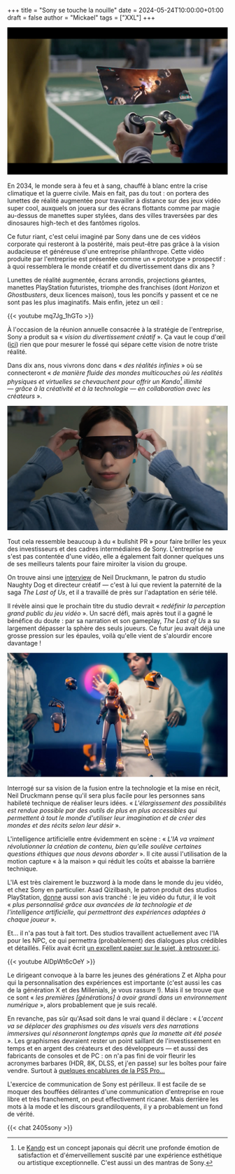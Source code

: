 +++
title = "Sony se touche la nouille"
date = 2024-05-24T10:00:00+01:00
draft = false
author = "Mickael"
tags = ["XXL"]
+++

![Sony](Sony.jpg "Portal 2 confirmé.")

En 2034, le monde sera à feu et à sang, chauffé à blanc entre la crise climatique et la guerre civile. Mais en fait, pas du tout : on portera des lunettes de réalité augmentée pour travailler à distance sur des jeux vidéo super cool, auxquels on jouera sur des écrans flottants comme par magie au-dessus de manettes super stylées, dans des villes traversées par des dinosaures high-tech et des fantômes rigolos.

Ce futur riant, c'est celui imaginé par Sony dans une de ces vidéos corporate qui resteront à la postérité, mais peut-être pas grâce à la vision audacieuse et généreuse d'une entreprise philanthrope. Cette vidéo produite par l'entreprise est présentée comme un « prototype » prospectif : à quoi ressemblera le monde créatif et du divertissement dans dix ans ? 

Lunettes de réalité augmentée, écrans arrondis, projections géantes, manettes PlayStation futuristes, triomphe des franchises (dont *Horizon* et *Ghostbusters*, deux licences maison), tous les poncifs y passent et ce ne sont pas les plus imaginatifs. Mais enfin, jetez un œil :

{{< youtube mq7Jg_1hGTo >}} 

À l'occasion de la réunion annuelle consacrée à la stratégie de l'entreprise, Sony a produit sa « *vision du divertissement créatif* ». Ça vaut le coup d'œil ([ici](https://www.sony.com/en/SonyInfo/creative-entertainment-vision/)) rien que pour mesurer le fossé qui sépare cette vision de notre triste réalité. 

Dans dix ans, nous vivrons donc dans « *des réalités infinies* » où se connecteront « *de manière fluide des mondes multicouches où les réalités physiques et virtuelles se chevauchent pour offrir un Kando[^1] illimité — grâce à la créativité et à la technologie — en collaboration avec les créateurs* ».

![Sony](Sony1.jpg "Sony Player One")

Tout cela ressemble beaucoup à du « bullshit PR » pour faire briller les yeux des investisseurs et des cadres intermédiaires de Sony. L'entreprise ne s'est pas contentée d'une vidéo, elle a également fait donner quelques uns de ses meilleurs talents pour faire miroiter la vision du groupe.

On trouve ainsi une [interview](https://www.sony.com/en/SonyInfo/creative-entertainment-vision/interview/2.html) de Neil Druckmann, le patron du studio Naughty Dog et directeur créatif — c'est à lui que revient la paternité de la saga *The Last of Us*, et il a travaillé de près sur l'adaptation en série télé.

Il révèle ainsi que le prochain titre du studio devrait « *redéfinir la perception grand public du jeu vidéo* ». Un sacré défi, mais après tout il a gagné le bénéfice du doute : par sa narration et son gameplay, *The Last of Us* a su largement dépasser la sphère des seuls joueurs. Ce futur jeu avait déjà une grosse pression sur les épaules, voilà qu'elle vient de s'alourdir encore davantage !

![Sony](Sony2.jpg "On n'a décidément rien fait de mieux depuis Minority Report.")

Interrogé sur sa vision de la fusion entre la technologie et la mise en récit, Neil Druckmann pense qu'il sera plus facile pour les personnes sans habileté technique de réaliser leurs idées. « *L'élargissement des possibilités est rendue possible par des outils de plus en plus accessibles qui permettent à tout le monde d'utiliser leur imagination et de créer des mondes et des récits selon leur désir* ».

L'intelligence artificielle entre évidemment en scène : « *L'IA va vraiment révolutionner la création de contenu, bien qu'elle soulève certaines questions éthiques que nous devons aborder* ». Il cite aussi l'utilisation de la motion capture « à la maison » qui réduit les coûts et abaisse la barrière technique.

L'IA est très clairement le buzzword à la mode dans le monde du jeu vidéo, et chez Sony en particulier. Asad Qizilbash, le patron produit des studios PlayStation, [donne](https://www.sony.com/en/SonyInfo/creative-entertainment-vision/interview/3.html) aussi son avis tranché : le jeu vidéo du futur, il le voit « *plus personnalisé grâce aux avancées de la technologie et de l'intelligence artificielle, qui permettront des expériences adaptées à chaque joueur* ».

Et… il n'a pas tout à fait tort. Des studios travaillent actuellement avec l'IA pour les NPC, ce qui permettra (probablement) des dialogues plus crédibles et détaillés. Félix avait écrit [un excellent papier sur le sujet, à retrouver ici](https://nostick.fr/articles/2024/avril/0104-comment-la-generative-veut-revolutionner-notre-rapport-aux-pnj/). 

{{< youtube AlDpWt6cOeY >}}

Le dirigeant convoque à la barre les jeunes des générations Z et Alpha pour qui la personnalisation des expériences est importante (c'est aussi les cas de la génération X et des Millenials, je vous rassure !). Mais il se trouve que ce sont « *les premières [générations] à avoir grandi dans un environnement numérique* », alors probablement que je suis recalé.

En revanche, pas sûr qu'Asad soit dans le vrai quand il déclare : « *L'accent va se déplacer des graphismes ou des visuels vers des narrations immersives qui résonneront longtemps après que la manette ait été posée* ». Les graphismes devraient rester un point saillant de l'investissement en temps et en argent des créateurs et des développeurs — et aussi des fabricants de consoles et de PC : on n'a pas fini de voir fleurir les acronymes barbares (HDR, 8K, DLSS, et j'en passe) sur les boîtes pour faire vendre. Surtout à [quelques encablures de la PS5 Pro…](https://nostick.fr/articles/2024/avril/1704-meilleur-gpu-optimisation-ray-tracing-bientot-une-ps5-pour-les-pros/)

L'exercice de communication de Sony est périlleux. Il est facile de se moquer des bouffées délirantes d'une communication d'entreprise en roue libre et très franchement, on peut effectivement ricaner. Mais derrière les mots à la mode et les discours grandiloquents, il y a probablement un fond de vérité.

[^1]: Le [Kando](https://www.sony.co.uk/alphauniverse/stories/kando-attitude) est un concept japonais qui décrit une profonde émotion de satisfaction et d'émerveillement suscité par une expérience esthétique ou artistique exceptionnelle. C'est aussi un des mantras de Sony.

 {{< chat 2405sony >}}